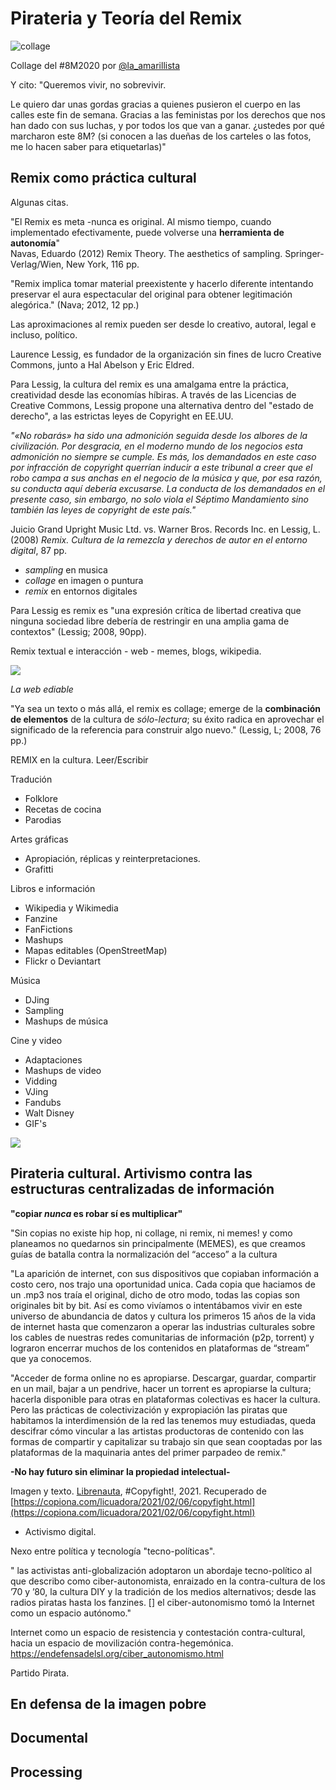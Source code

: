 # Pirateria y Teoría del Remix

![collage](https://github.com/MarianneTeixido/ArteEnRed/blob/main/img/collage.png)

Collage del #8M2020 por [@la_amarillista](https://www.instagram.com/p/B9kutFgls_w/)

Y cito: 
"Queremos vivir, no sobrevivir.

Le quiero dar unas gordas gracias a quienes pusieron el cuerpo en las calles este fin de semana. Gracias a las feministas por los derechos que nos han dado con sus luchas, y por todos los que van a ganar. ¿ustedes por qué marcharon este 8M? (si conocen a las dueñas de los carteles o las fotos, me lo hacen saber para etiquetarlas)"

## Remix como práctica cultural


Algunas citas. 

"El Remix es meta -nunca es original. Al mismo tiempo, cuando implementado efectivamente, puede volverse una __herramienta de autonomía__"   
Navas, Eduardo (2012) Remix Theory. The aesthetics of sampling. Springer-Verlag/Wien, New York, 116 pp.

"Remix implica tomar material preexistente y hacerlo diferente intentando preservar el aura espectacular del original para obtener legitimación alegórica."
 (Nava; 2012, 12 pp.)

Las aproximaciones al remix pueden ser desde lo creativo, autoral, legal e incluso, político. 



Laurence Lessig, es fundador de la organización sin fines de lucro Creative Commons, junto a Hal Abelson y Eric Eldred. 

Para Lessig, la cultura del remix es una amalgama entre la práctica, creatividad desde las economías híbiras. A través de las Licencias de Creative Commons, Lessig propone una alternativa dentro del "estado de derecho", a las estrictas leyes de Copyright en EE.UU. 


_"«No robarás» ha sido una admonición seguida desde los albores_
_de la civilización. Por desgracia, en el moderno mundo de los_
_negocios esta admonición no siempre se cumple. Es más, los_
_demandados en este caso por infracción de copyright querrían_
_inducir a este tribunal a creer que el robo campa a sus anchas en_
_el negocio de la música y que, por esa razón, su conducta aquí_
_debería excusarse. La conducta de los demandados en el presente_
_caso, sin embargo, no solo viola el Séptimo Mandamiento sino_
_también las leyes de copyright de este país."_

Juicio Grand Upright Music Ltd. vs. Warner Bros. Records Inc. en Lessig, L. (2008) _Remix. Cultura de la remezcla y derechos de autor en el entorno digital_, 87 pp. 

- _sampling_ en musica
- _collage_ en imagen o puntura
- _remix_ en entornos digitales 
 
Para Lessig es remix es "una expresión crítica de libertad creativa que ninguna sociedad libre debería de restringir en una amplia gama de contextos" (Lessig; 2008, 90pp). 

Remix textual e interacción - web - memes, blogs, wikipedia. 

![](https://github.com/MarianneTeixido/ArteEnRed/blob/main/img/edit.png) 

_La web ediable_


"Ya sea un texto o más allá, el remix es collage; emerge de la __combinación de elementos__ de la cultura de _sólo-lectura_; su éxito radica en aprovechar el significado de la referencia para construir algo nuevo." (Lessig, L; 2008, 76 pp.) 

REMIX en la cultura. Leer/Escribir

Tradución
- Folklore
- Recetas de cocina
- Parodias

Artes gráficas
- Apropiación, réplicas y reinterpretaciones. 
- Grafitti

Libros e información
- Wikipedia y Wikimedia
- Fanzine
- FanFictions
- Mashups
- Mapas editables (OpenStreetMap)
- Flickr o Deviantart

Música 
- DJing
- Sampling
- Mashups de música

Cine y video
- Adaptaciones 
- Mashups de video
- Vidding 
- VJing
- Fandubs
- Walt Disney
- GIF's


![](https://github.com/MarianneTeixido/ArteEnRed/blob/main/img/copyfight.jpg) 

## Pirateria cultural. Artivismo contra las estructuras centralizadas de información

__"copiar _nunca_ es robar sí es multiplicar"__

"Sin copias no existe hip hop, ni collage, ni remix, ni memes! y como planeamos no quedarnos sin principalmente (MEMES), es que creamos guías de batalla contra la normalización del “acceso” a la cultura

"La aparición de internet, con sus dispositivos que copiaban información a costo cero, nos trajo una oportunidad unica. Cada copia que haciamos de un .mp3 nos traía el original, dicho de otro modo, todas las copias son originales bit by bit. Así es como vivíamos o intentábamos vivir en este universo de abundancia de datos y cultura los primeros 15 años de la vida de internet hasta que comenzaron a operar las industrias culturales sobre los cables de nuestras redes comunitarias de información (p2p, torrent) y lograron encerrar muchos de los contenidos en plataformas de “stream” que ya conocemos.

"Acceder de forma online no es apropiarse. Descargar, guardar, compartir en un mail, bajar a un pendrive, hacer un torrent es apropiarse la cultura; hacerla disponible para otras en plataformas colectivas es hacer la cultura. Pero las prácticas de colectivización y expropiación las piratas que habitamos la interdimensión de la red las tenemos muy estudiadas, queda descifrar cómo vincular a las artistas productoras de contenido con las formas de compartir y capitalizar su trabajo sin que sean cooptadas por las plataformas de la maquinaria antes del primer parpadeo de remix."

__-No hay futuro sin eliminar la propiedad intelectual-__


Imagen y texto. [Librenauta](https://twitter.com/librenauta), #Copyfight!, 2021. Recuperado de [https://copiona.com/licuadora/2021/02/06/copyfight.html](https://copiona.com/licuadora/2021/02/06/copyfight.html)

- Activismo digital. 

Nexo entre política y tecnología "tecno-políticas".

" las activistas anti-globalización adoptaron un abordaje tecno-político al que describo como ciber-autonomista, enraizado en la contra-cultura de los ’70 y ’80, la cultura DIY y la tradición de los medios alternativos; desde las radios piratas hasta los fanzines. []  el ciber-autonomismo tomó la Internet como un espacio autónomo."


 Internet como un espacio de resistencia y contestación contra-cultural, hacia un espacio de movilización contra-hegemónica.
https://endefensadelsl.org/ciber_autonomismo.html

Partido Pirata. 

## En defensa de la imagen pobre

## Documental 

## Processing 



